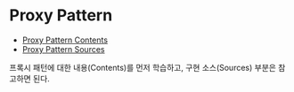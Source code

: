 # Proxy Pattern

- [Proxy Pattern Contents](https://techvu.dev/112)
- [Proxy Pattern Sources](https://github.com/BAEKJungHo/designpattern/tree/master/designpatterns/src/src/test/java/designpattern/study/proxy)

프록시 패턴에 대한 내용(Contents)를 먼저 학습하고, 구현 소스(Sources) 부분은 참고하면 된다.
